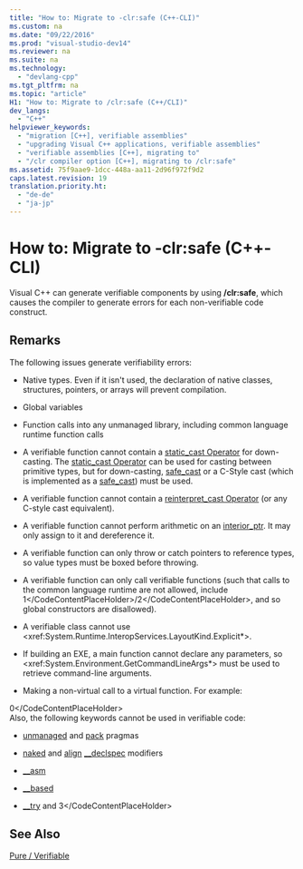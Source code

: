 ```yaml
---
title: "How to: Migrate to -clr:safe (C++-CLI)"
ms.custom: na
ms.date: "09/22/2016"
ms.prod: "visual-studio-dev14"
ms.reviewer: na
ms.suite: na
ms.technology: 
  - "devlang-cpp"
ms.tgt_pltfrm: na
ms.topic: "article"
H1: "How to: Migrate to /clr:safe (C++/CLI)"
dev_langs: 
  - "C++"
helpviewer_keywords: 
  - "migration [C++], verifiable assemblies"
  - "upgrading Visual C++ applications, verifiable assemblies"
  - "verifiable assemblies [C++], migrating to"
  - "/clr compiler option [C++], migrating to /clr:safe"
ms.assetid: 75f9aae9-1dcc-448a-aa11-2d96f972f9d2
caps.latest.revision: 19
translation.priority.ht: 
  - "de-de"
  - "ja-jp"
---
```

# How to: Migrate to -clr:safe (C++-CLI)
Visual C++ can generate verifiable components by using **/clr:safe**, which causes the compiler to generate errors for each non-verifiable code construct.  
  
## Remarks  
 The following issues generate verifiability errors:  
  
-   Native types. Even if it isn't used, the declaration of native classes, structures, pointers, or arrays will prevent compilation.  
  
-   Global variables  
  
-   Function calls into any unmanaged library, including common language runtime function calls  
  
-   A verifiable function cannot contain a [static_cast Operator](../vs140/static_cast-operator.md) for down-casting. The [static_cast Operator](../vs140/static_cast-operator.md) can be used for casting between primitive types, but for down-casting, [safe_cast](../vs140/safe_cast--c---component-extensions-.md) or a C-Style cast (which is implemented as a [safe_cast](../vs140/safe_cast--c---component-extensions-.md)) must be used.  
  
-   A verifiable function cannot contain a [reinterpret_cast Operator](../vs140/reinterpret_cast-operator.md) (or any C-style cast equivalent).  
  
-   A verifiable function cannot perform arithmetic on an [interior_ptr](../vs140/interior_ptr--c---cli-.md). It may only assign to it and dereference it.  
  
-   A verifiable function can only throw or catch pointers to reference types, so value types must be boxed before throwing.  
  
-   A verifiable function can only call verifiable functions (such that calls to the common language runtime are not allowed, include <CodeContentPlaceHolder>1\</CodeContentPlaceHolder>/<CodeContentPlaceHolder>2\</CodeContentPlaceHolder>, and so global constructors are disallowed).  
  
-   A verifiable class cannot use \<xref:System.Runtime.InteropServices.LayoutKind.Explicit*>.  
  
-   If building an EXE, a main function cannot declare any parameters, so \<xref:System.Environment.GetCommandLineArgs*> must be used to retrieve command-line arguments.  
  
-   Making a non-virtual call to a virtual function. For example:  
  
<CodeContentPlaceHolder>0\</CodeContentPlaceHolder>  
 Also, the following keywords cannot be used in verifiable code:  
  
-   [unmanaged](../vs140/managed--unmanaged.md) and [pack](../vs140/pack.md) pragmas  
  
-   [naked](../vs140/naked--c---.md) and [align](../vs140/align--c---.md) [__declspec](../vs140/__declspec.md) modifiers  
  
-   [__asm](../vs140/__asm.md)  
  
-   [__based](../vs140/__based-grammar.md)  
  
-   [__try](../vs140/try-except-statement.md) and <CodeContentPlaceHolder>3\</CodeContentPlaceHolder>  
  
## See Also  
 [Pure / Verifiable](../vs140/pure-and-verifiable-code--c---cli-.md)
